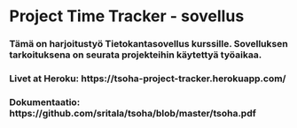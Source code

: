 <h1> Project Time Tracker - sovellus 

<h3> Tämä on harjoitustyö Tietokantasovellus kurssille. Sovelluksen tarkoituksena on seurata projekteihin käytettyä työaikaa. 

<h3> Livet at Heroku: https://tsoha-project-tracker.herokuapp.com/
<h3> Dokumentaatio: https://github.com/sritala/tsoha/blob/master/tsoha.pdf
  
